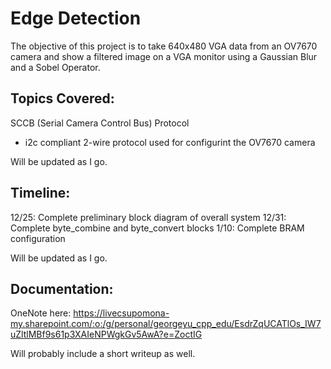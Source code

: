 # Edge Detection

The objective of this project is to take 640x480 VGA data from an OV7670 camera and show a filtered image on a VGA monitor using a Gaussian Blur and a Sobel Operator.

## Topics Covered:

SCCB (Serial Camera Control Bus) Protocol
- i2c compliant 2-wire protocol used for configurint the OV7670 camera

Will be updated as I go.

## Timeline:

12/25: Complete preliminary block diagram of overall system
12/31: Complete byte_combine and byte_convert blocks
1/10: Complete BRAM configuration

Will be updated as I go.

## Documentation:
OneNote here: 
https://livecsupomona-my.sharepoint.com/:o:/g/personal/georgeyu_cpp_edu/EsdrZqUCATlOs_IW7uZltlMBf9s61p3XAIeNPWgkGv5AwA?e=ZoctIG

Will probably include a short writeup as well.
